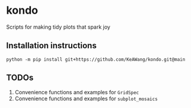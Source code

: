 # kondo
Scripts for making tidy plots that spark joy

## Installation instructions
`python -m pip install git+https://github.com/KeAWang/kondo.git@main`

## TODOs
1. Convenience functions and examples for `GridSpec`
2. Convenience functions and examples for `subplot_mosaics`
